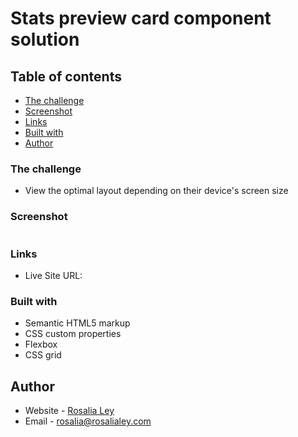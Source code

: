 # Stats preview card component solution


## Table of contents

  - [The challenge](#the-challenge)
  - [Screenshot](#screenshot)
  - [Links](#links)
  - [Built with](#built-with)
  - [Author](#author)


### The challenge

- View the optimal layout depending on their device's screen size

### Screenshot

![]()

### Links

- Live Site URL: []()

### Built with

- Semantic HTML5 markup
- CSS custom properties
- Flexbox
- CSS grid

## Author

- Website - [Rosalia Ley](https://github.com/RosaliaLey)
- Email - [rosalia@rosalialey.com](rosalia@rosalialey.com)
